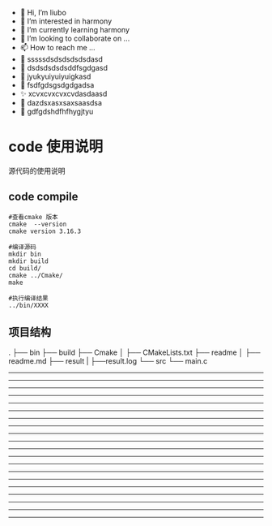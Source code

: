 * 👋 Hi, I’m liubo
* 👀 I’m interested in harmony
* 🌱 I’m currently learning harmony
* 💞️ I’m looking to collaborate on ...
* 📫 How to reach me ...
* 📇 sssssdsdsdsdsdsdasd
* 🎃 dsdsdsdsdsddfsgdgasd
* 🍺 jyukyuiyuiyuigkasd
* 🍥 fsdfgdsgsdgdgadsa
* ✨ xcvxcvxcvxcvdasdaasd
* 🍰 dazdsxasxsaxsaasdsa
* 🚨 gdfgdshdfhfhygjtyu

# code 使用说明

源代码的使用说明


## code compile 

```shell
#查看cmake 版本
cmake  --version
cmake version 3.16.3

#编译源码
mkdir bin
mkdir build
cd build/
cmake ../Cmake/
make

#执行编译结果
../bin/XXXX
```


## 项目结构

.
├── bin
├── build
├── Cmake
│   ├── CMakeLists.txt
├── readme
│   ├── readme.md
├── result
|   ├──result.log
└── src
    └── main.c



---
---
---
---
---
---
---
---
---
---
---
---
---
---
---
---
---
---
---
---
